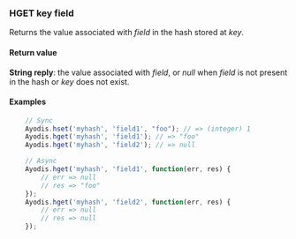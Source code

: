 ### HGET key field

Returns the value associated with *field* in the hash stored at *key*.

#### Return value
**String reply**: the value associated with *field*, or *null* when *field* is not present in the hash or *key* does not exist.


#### Examples
```javascript
    // Sync
    Ayodis.hset('myhash', 'field1', "foo"); // => (integer) 1
    Ayodis.hget('myhash', 'field1'); // => "foo"
    Ayodis.hget('myhash', 'field2'); // => null

    // Async
    Ayodis.hget('myhash', 'field1', function(err, res) {
        // err => null
        // res => "foo"
    });
    Ayodis.hget('myhash', 'field2', function(err, res) {
        // err => null
        // res => null
    });
```